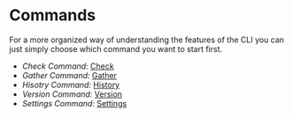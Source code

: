 # Commands

For a more organized way of understanding the features of the CLI you can just simply choose which command you want to start first.

* *Check Command:* [Check](https://github.com/alexeipopov95/rdap-cli/blob/master/docs/commands/check.md)
* *Gather Command:* [Gather](https://github.com/alexeipopov95/rdap-cli/blob/master/docs/commands/gather.md)
* *Hisotry Command:* [History](https://github.com/alexeipopov95/rdap-cli/blob/master/docs/commands/history.md)
* *Version Command:* [Version](https://github.com/alexeipopov95/rdap-cli/blob/master/docs/commands/version.md)
* *Settings Command:* [Settings](https://github.com/alexeipopov95/rdap-cli/blob/master/docs/commands/settings.md)
